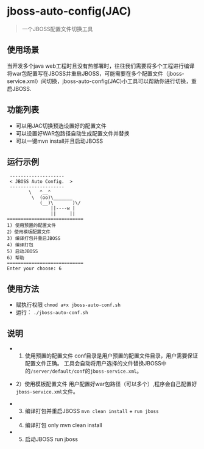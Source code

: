 jboss-auto-config(JAC)
=================

>一个JBOSS配置文件切换工具

## 使用场景

当开发多个java web工程时且没有热部署时，往往我们需要将多个工程进行编译将war包配置写在JBOSS并重启JBOSS，可能需要在多个配置文件（jboss-service.xml）间切换，jboss-auto-config(JAC)小工具可以帮助你进行切换，重启JBOSS.

## 功能列表

+ 可以用JAC切换预选设置好的配置文件
+ 可以设置好WAR包路径自动生成配置文件并替换
+ 可以一键mvn install并且启动JBOSS

## 运行示例

	 --------------------
	 < JBOSS Auto Config.  >
	 --------------------
	        \   ^__^
	         \  (oo)\_______
	            (__)\       )\/
	                ||----w |    
	                ||     ||    
	============================
	1) 使用预置的配置文件
	2）使用模板配置文件
	3) 编译打包并重启JBOSS
	4) 编译打包
	5) 启动JBOSS
	6) 帮助
	============================
	Enter your choose: 6


## 使用方法

+ 赋执行权限 `chmod a+x jboss-auto-conf.sh`
+ 运行： `./jboss-auto-conf.sh`

## 说明

+ 1) 使用预置的配置文件
   conf目录是用户预置的配置文件目录，用户需要保证配置文件正确。
   工具会自动将用户选择的文件替换JBOSS中的`/server/default/conf`的`jboss-service.xml`。

+ 2）使用模板配置文件
   用户配置好war包路径（可以多个）,程序会自己配置好`jboss-service.xml`文件。

+ 3) 编译打包并重启JBOSS
   `mvn clean install` + `run jboss`

+ 4) 编译打包
   only mvn clean install

+ 5) 启动JBOSS
   run jboss
